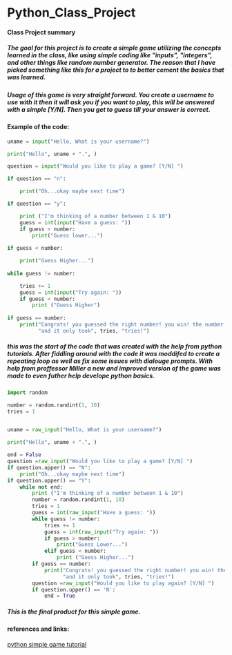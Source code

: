 # Python_Class_Project
#### Class Project summary
##### The goal for this project is to create a simple game utilizing the concepts learned in the class, like using simple coding like "inputs", "integers", and other things like random number generator. The reason that I have picked something like this for a project to to better cement the basics that was learned.
##### Usage of this game is very straight forward. You create a username to use with it then it will ask you if you want to play, this will be answered with a simple [Y/N]. Then you get to guess till your answer is correct.
#### Example of the code:
```python
uname = input("Hello, What is your username?")

print("Hello", uname + ".", )

question = input("Would you like to play a game? [Y/N] ")

if question == "n":

    print("Oh...okay maybe next time")

if question == "y":

    print ("I'm thinking of a number between 1 & 10")
    guess = int(input("Have a guess: "))
    if guess > number:
        print("Guess lower...")
        
if guess < number:

    print("Guess Higher...")
    
while guess != number:

    tries += 1
    guess = int(input("Try again: "))
    if guess < number:
        print ("Guess Higher")
        
if guess == number:
    print("Congrats! you guessed the right number! you win! the number was", number, \
          "and it only took", tries, "tries!")
```

##### this was the start of the code that was created with the help from python tutorials. After fiddling around with the code it was moddifed to create a repeating loop as well as fix some issues with dialouge prompts. With help from proffessor Miller a new and improved version of the game was made to even futher help develope python basics.

```python
import random

number = random.randint(1, 10)
tries = 1


uname = raw_input("Hello, What is your username?")

print("Hello", uname + ".", )

end = False
question =raw_input("Would you like to play a game? [Y/N] ")
if question.upper() == "N":
    print("Oh...okay maybe next time")
if question.upper() == "Y":
    while not end:
        print ("I'm thinking of a number between 1 & 10")
        number = random.randint(1, 10)
        tries = 1
        guess = int(raw_input("Have a guess: "))
        while guess != number:
            tries += 1
            guess = int(raw_input("Try again: "))
            if guess > number:
                print("Guess Lower...")
            elif guess < number:
                print ("Guess Higher...")
        if guess == number:
            print("Congrats! you guessed the right number! you win! the number was", number, \
                  "and it only took", tries, "tries!")
        question =raw_input("Would you like to play again? [Y/N] ")
        if question.upper() == 'N':
            end = True
```
            
##### This is the final product for this simple game.
          
#### references and links:
[python simple game tutorial](https://www.youtube.com/watch?v=l90vKQMDHPU)
